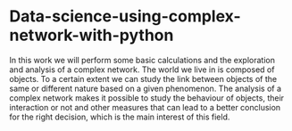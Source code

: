# Data-science-using-complex-network-with-python
In this work we will perform some basic calculations and the exploration and analysis of a complex network. The world we live in is composed of objects. To a certain extent we can study the link between objects of the same or different nature based on a given phenomenon. The analysis of a complex network makes it possible to study the behaviour of objects, their interaction or not and other measures that can lead to a better conclusion for the right decision, which is the main interest of this field.
